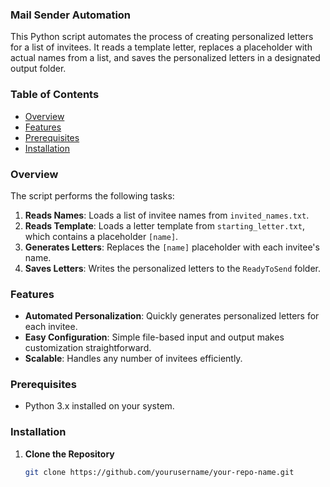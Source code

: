 ### Mail Sender Automation

This Python script automates the process of creating personalized letters for a list of invitees. It reads a template letter, replaces a placeholder with actual names from a list, and saves the personalized letters in a designated output folder.

### Table of Contents

- [Overview](#overview)
- [Features](#features)
- [Prerequisites](#prerequisites)
- [Installation](#installation)

### Overview

The script performs the following tasks:

1. **Reads Names**: Loads a list of invitee names from `invited_names.txt`.
2. **Reads Template**: Loads a letter template from `starting_letter.txt`, which contains a placeholder `[name]`.
3. **Generates Letters**: Replaces the `[name]` placeholder with each invitee's name.
4. **Saves Letters**: Writes the personalized letters to the `ReadyToSend` folder.

### Features

- **Automated Personalization**: Quickly generates personalized letters for each invitee.
- **Easy Configuration**: Simple file-based input and output makes customization straightforward.
- **Scalable**: Handles any number of invitees efficiently.

### Prerequisites

- Python 3.x installed on your system.

### Installation

1. **Clone the Repository**

   ```bash
   git clone https://github.com/yourusername/your-repo-name.git
